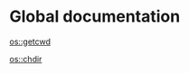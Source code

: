 <h1>Global documentation</h1>

<a href="./getcwd.md">os::getcwd</a>

<a href="./chdir.md">os::chdir</a>